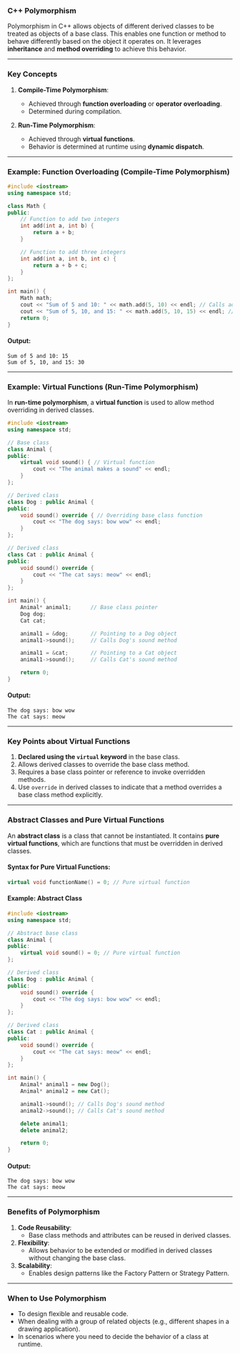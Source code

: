 ### **C++ Polymorphism**

Polymorphism in C++ allows objects of different derived classes to be treated as objects of a base class. This enables one function or method to behave differently based on the object it operates on. It leverages **inheritance** and **method overriding** to achieve this behavior.

---

### **Key Concepts**

1. **Compile-Time Polymorphism**:
   - Achieved through **function overloading** or **operator overloading**.
   - Determined during compilation.

2. **Run-Time Polymorphism**:
   - Achieved through **virtual functions**.
   - Behavior is determined at runtime using **dynamic dispatch**.

---

### **Example: Function Overloading (Compile-Time Polymorphism)**

```cpp
#include <iostream>
using namespace std;

class Math {
public:
    // Function to add two integers
    int add(int a, int b) {
        return a + b;
    }

    // Function to add three integers
    int add(int a, int b, int c) {
        return a + b + c;
    }
};

int main() {
    Math math;
    cout << "Sum of 5 and 10: " << math.add(5, 10) << endl; // Calls add(int, int)
    cout << "Sum of 5, 10, and 15: " << math.add(5, 10, 15) << endl; // Calls add(int, int, int)
    return 0;
}
```

#### **Output**:
```
Sum of 5 and 10: 15
Sum of 5, 10, and 15: 30
```

---

### **Example: Virtual Functions (Run-Time Polymorphism)**

In **run-time polymorphism**, a **virtual function** is used to allow method overriding in derived classes.

```cpp
#include <iostream>
using namespace std;

// Base class
class Animal {
public:
    virtual void sound() { // Virtual function
        cout << "The animal makes a sound" << endl;
    }
};

// Derived class
class Dog : public Animal {
public:
    void sound() override { // Overriding base class function
        cout << "The dog says: bow wow" << endl;
    }
};

// Derived class
class Cat : public Animal {
public:
    void sound() override {
        cout << "The cat says: meow" << endl;
    }
};

int main() {
    Animal* animal1;      // Base class pointer
    Dog dog;
    Cat cat;

    animal1 = &dog;       // Pointing to a Dog object
    animal1->sound();     // Calls Dog's sound method

    animal1 = &cat;       // Pointing to a Cat object
    animal1->sound();     // Calls Cat's sound method

    return 0;
}
```

#### **Output**:
```
The dog says: bow wow
The cat says: meow
```

---

### **Key Points about Virtual Functions**
1. **Declared using the `virtual` keyword** in the base class.
2. Allows derived classes to override the base class method.
3. Requires a base class pointer or reference to invoke overridden methods.
4. Use `override` in derived classes to indicate that a method overrides a base class method explicitly.

---

### **Abstract Classes and Pure Virtual Functions**
An **abstract class** is a class that cannot be instantiated. It contains **pure virtual functions**, which are functions that must be overridden in derived classes.

#### **Syntax for Pure Virtual Functions**:
```cpp
virtual void functionName() = 0; // Pure virtual function
```

#### **Example: Abstract Class**
```cpp
#include <iostream>
using namespace std;

// Abstract base class
class Animal {
public:
    virtual void sound() = 0; // Pure virtual function
};

// Derived class
class Dog : public Animal {
public:
    void sound() override {
        cout << "The dog says: bow wow" << endl;
    }
};

// Derived class
class Cat : public Animal {
public:
    void sound() override {
        cout << "The cat says: meow" << endl;
    }
};

int main() {
    Animal* animal1 = new Dog();
    Animal* animal2 = new Cat();

    animal1->sound(); // Calls Dog's sound method
    animal2->sound(); // Calls Cat's sound method

    delete animal1;
    delete animal2;

    return 0;
}
```

#### **Output**:
```
The dog says: bow wow
The cat says: meow
```

---

### **Benefits of Polymorphism**

1. **Code Reusability**:
   - Base class methods and attributes can be reused in derived classes.
2. **Flexibility**:
   - Allows behavior to be extended or modified in derived classes without changing the base class.
3. **Scalability**:
   - Enables design patterns like the Factory Pattern or Strategy Pattern.

---

### **When to Use Polymorphism**
- To design flexible and reusable code.
- When dealing with a group of related objects (e.g., different shapes in a drawing application).
- In scenarios where you need to decide the behavior of a class at runtime.

